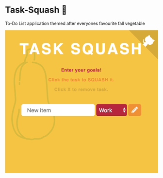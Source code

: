 # Task-Squash :sweet_potato:
To-Do List application themed after everyones favourite fall vegetable 


![alt text](https://github.com/jschriem/Task-Squash/blob/master/screenshot.png)
